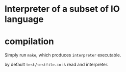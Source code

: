 Interpreter of a subset of IO language
===========

# compilation

Simply run `make`, which produces `interpreter` executable.

by default `test/testfile.io` is read and interpreter.

